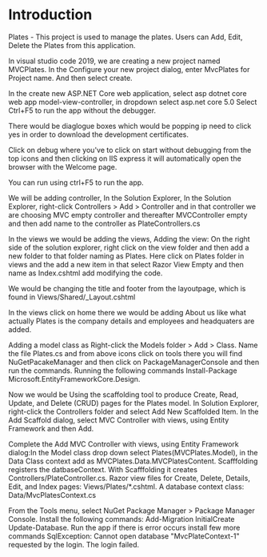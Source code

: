 # Introduction

Plates  - This project is used to manage the plates. Users can Add, Edit, Delete the Plates from this application.

In visual studio code 2019, we are creating a new project named MVCPlates. 
In the Configure your new project dialog, enter MvcPlates for Project name. And then select create. 

In the create new ASP.NET Core web application, select asp dotnet core web app model-view-controller, in dropdown select asp.net core 5.0 
Select Ctrl+F5 to run the app without the debugger.

There would be diaglogue boxes which would be popping ip need to click yes in order to download the development certificates.

Click on debug where you've to click on start without debugging from the top icons and then clicking on IIS express it will automatically open the browser with the Welcome page. 

You can run using ctrl+F5 to run the app.

We will be adding controller, In the Solution Explorer, In the Solution Explorer, right-click Controllers > Add > Controller and in that controller we are choosing MVC empty controller and thereafter MVCController empty and then add name to the controller as PlateControllers.cs 

In the views we would be adding the views, Adding the view: On the right side of the solution explorer, right click on the view folder and then add a new folder to that folder naming as Plates. Here click on Plates folder in views and the add a new item in that select Razor View Empty and then name as Index.cshtml add modifying the code. 

We would be changing the title and footer from the layoutpage, which is found in Views/Shared/_Layout.cshtml

In the views click on home there we would be adding About us like what actually Plates is the company details and employees and headquaters are added. 

Adding a model class as Right-click the Models folder > Add > Class. Name the file Plates.cs and from above icons click on tools there you will find NuGetPacakeManager and then click on PackageManagerConsole and then run the commands. Running the following commands Install-Package Microsoft.EntityFrameworkCore.Design.

Now we would be Using the scaffolding tool to produce Create, Read, Update, and Delete (CRUD) pages for the Plates model.
In Solution Explorer, right-click the Controllers folder and select Add New Scaffolded Item. In the Add Scaffold dialog, select MVC Controller with views, using Entity Framework and then Add.

Complete the Add MVC Controller with views, using Entity Framework dialog:In the Model class drop down select Plates(MVCPlates.Model), in the Data Class context add as MVCPlates.Data.MVCPlatesContent. Scafffolding registers the datbaseContext. With Scafffolding it creates Controllers/PlateController.cs. Razor view files for Create, Delete, Details, Edit, and Index pages: Views/Plates/*.cshtml. A database context class: Data/MvcPlatesContext.cs

From the Tools menu, select NuGet Package Manager > Package Manager Console. Install the following commands: Add-Migration InitialCreate
Update-Database. Run the app if there is error occurs install few more commands SqlException: Cannot open database "MvcPlateContext-1" requested by the login. The login failed.
